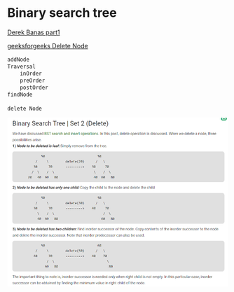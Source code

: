 # Binary search tree


[Derek Banas part1](https://www.youtube.com/watch?v=M6lYob8STMI)

[geeksforgeeks Delete Node](https://www.geeksforgeeks.org/binary-search-tree-set-2-delete/)

    addNode
    Traversal
        inOrder
        preOrder
        postOrder
    findNode

    delete Node

![delete Node](./deleteNode.png)